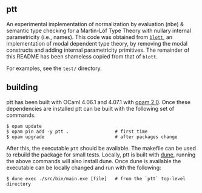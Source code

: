 ## ptt

An experimental implementation of normalization by evaluation (nbe) & semantic type checking for a Martin-Löf
Type Theory with nullary internal parametricity (i.e., names). This code was obtained from
[`blott`](https://github.com/jozefg/blott), an implementation of modal dependent type theory, by removing the
modal constructs and adding internal parametricity primitives. The remainder of this README has been shameless
copied from that of `blott`.

For examples, see the `test/` directory.

## building

ptt has been built with OCaml 4.06.1 and 4.07.1 with [opam 2.0](https://opam.ocaml.org/). Once
these dependencies are installed ptt can be built with the following set of commands.

```
$ opam update
$ opam pin add -y ptt .                 # first time
$ opam upgrade                          # after packages change
```

After this, the executable `ptt` should be available. The makefile can be used to rebuild the
package for small tests. Locally, ptt is built with [dune](https://dune.build), running the above
commands will also install dune. Once dune is available the executable can be locally changed and
run with the following:

```
$ dune exec ./src/bin/main.exe [file]   # from the `ptt` top-level directory
```
